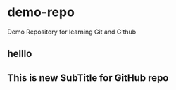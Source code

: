 # demo-repo
Demo Repository for learning Git and Github

## helllo


## This is new SubTitle for GitHub repo